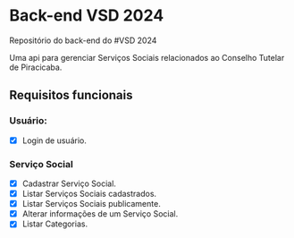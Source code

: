 # Back-end VSD 2024
Repositório do back-end do #VSD 2024

Uma api para gerenciar Serviços Sociais relacionados ao Conselho Tutelar de Piracicaba.

## Requisitos funcionais

### Usuário:

- [x] Login de usuário.

### Serviço Social

- [x] Cadastrar Serviço Social.
- [x] Listar Serviços Sociais cadastrados.
- [x] Listar Serviços Sociais publicamente.
- [x] Alterar informações de um Serviço Social.
- [x] Listar Categorias.

